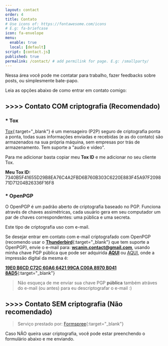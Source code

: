 ```yaml
---
layout: contact
order: 4
title: Contato
# Use icons of: https://fontawesome.com/icons
# E.g: fa-briefcase
icon: fa-envelope
menu:
  enable: true
  local: [default]
script: [contact.js]
published: true
permalink: /contact/ # add permilink for page. E.g: /smallparty/
---
```


Nessa área você pode me contatar para trabalho, fazer feedbacks sobre posts, ou simplesmente bate-papo.

Leia as opções abaixo de como entrar em contato comigo:

## >>>> Contato COM criptografia (Recomendado)

### * Tox

[Tox](https://tox.chat/){:target="_blank"} é um mensageiro (P2P) seguro de criptografia ponta a ponta, todas suas informações enviadas e recebidas (e as do contato) são armazenados na sua própria máquina, sem empresas por trás de armazenamento. Tem suporte a "audio e video".

Para me adicionar basta copiar meu **Tox ID** e me adicionar no seu cliente Tox.

**Meu Tox ID:** 7340B5F41655D29B8EA76C4A2FBD6B760B303C6220E883F45A97F209871D71204B26336F16F8


### * OpenPGP

O OpenPGP é um padrão aberto de criptografia baseado no PGP. Funciona através de chaves assimétricas, cada usuário gera em seu computador um par de chaves correspondentes: uma pública e uma secreta.

Este tipo de criptografia uso com e-mail.

Se desejar entrar em contato com e-mail criptografado com OpenPGP (recomendo usar o [**Thunderbird**](https://www.thunderbird.net/pt-BR/){:target="_blank"} que tem suporte a OpenPGP), envie o e-mail para: **wcanin.contact@gmail.com**,
usando minha chave PGP pública que pode ser adquirida [**AQUI**](https://williamcanin.github.io/docs/key/public.asc) ou [AQUI](https://raw.githubusercontent.com/williamcanin/williamcanin.github.io/main/docs/key/public.asc), onde a impressão digital da mesma é:

[**19E0 B6CD C72C 60A6 6421 99CA C00A 8970 B041 8AD5**](https://keys.openpgp.org/search?q=19E0+B6CD+C72C+60A6+6421+99CA+C00A+8970+B041+8AD5){:target="_blank"}

> Não esqueça de me enviar sua chave PGP **pública** também atráves do e-mail (ou antes) para eu descriptografar o e-mail :)


## >>>> Contato SEM criptografia (Não recomendado)

> Serviço prestado por: [Formspree](https://formspree.io/){:target="_blank"}

Caso NÃO queira usar criptografia, você pode estar preenchendo o formulário abaixo e me enviando.
